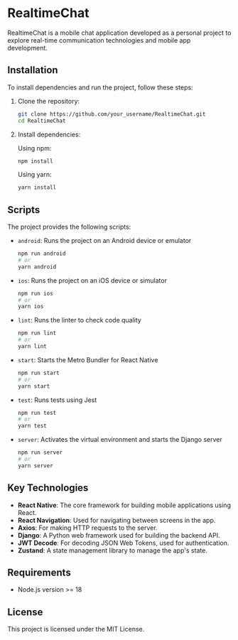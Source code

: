 # RealtimeChat

RealtimeChat is a mobile chat application developed as a personal project to explore real-time communication technologies and mobile app development.

## Installation

To install dependencies and run the project, follow these steps:

1. Clone the repository:
    ```sh
    git clone https://github.com/your_username/RealtimeChat.git
    cd RealtimeChat
    ```

2. Install dependencies:

    Using npm:
    ```sh
    npm install
    ```

    Using yarn:
    ```sh
    yarn install
    ```

## Scripts

The project provides the following scripts:

- `android`: Runs the project on an Android device or emulator
    ```sh
    npm run android
    # or
    yarn android
    ```

- `ios`: Runs the project on an iOS device or simulator
    ```sh
    npm run ios
    # or
    yarn ios
    ```

- `lint`: Runs the linter to check code quality
    ```sh
    npm run lint
    # or
    yarn lint
    ```

- `start`: Starts the Metro Bundler for React Native
    ```sh
    npm run start
    # or
    yarn start
    ```

- `test`: Runs tests using Jest
    ```sh
    npm run test
    # or
    yarn test
    ```

- `server`: Activates the virtual environment and starts the Django server
    ```sh
    npm run server
    # or
    yarn server
    ```

## Key Technologies

- **React Native**: The core framework for building mobile applications using React.
- **React Navigation**: Used for navigating between screens in the app.
- **Axios**: For making HTTP requests to the server.
- **Django**: A Python web framework used for building the backend API.
- **JWT Decode**: For decoding JSON Web Tokens, used for authentication.
- **Zustand**: A state management library to manage the app's state.

## Requirements

- Node.js version >= 18

## License

This project is licensed under the MIT License.
